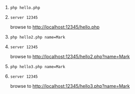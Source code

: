 1. `php hello.php`

1. `server 12345`

    browse to [http://localhost:12345/hello.php](http://localhost:12345/hello.php)

1.  `php hello2.php name=Mark`

1.  `server 12345`

    browse to [http://localhost:12345/hello2.php?name=Mark](http://localhost:12345/hello2.php?name=Mark)

1.  `php hello3.php name=Mark`

1.  `server 12345`

    browse to [http://localhost:12345/hello3.php?name=Mark](http://localhost:12345/hello3.php?name=Mark)
